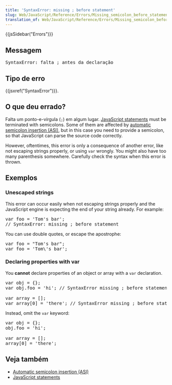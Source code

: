 ```yaml
---
title: 'SyntaxError: missing ; before statement'
slug: Web/JavaScript/Reference/Errors/Missing_semicolon_before_statement
translation_of: Web/JavaScript/Reference/Errors/Missing_semicolon_before_statement
---
```

<div>{{jsSidebar("Errors")}}</div>

<h2 id="Messagem">Messagem</h2>

<pre class="syntaxbox">SyntaxError: falta ; antes da declaração
</pre>

<h2 id="Tipo_de_erro">Tipo de erro</h2>

<p>{{jsxref("SyntaxError")}}.</p>

<h2 id="O_que_deu_errado">O que deu errado?</h2>

<p>Falta um ponto-e-vírgula (<code>;</code>) em algum lugar. <a href="/en-US/docs/Web/JavaScript/Reference/Statements">JavaScript statements</a> must be terminated with semicolons. Some of them are affected by <a href="/en-US/docs/Web/JavaScript/Reference/Lexical_grammar#Automatic_semicolon_insertion">automatic semicolon insertion (ASI)</a>, but in this case you need to provide a semicolon, so that JavaScript can parse the source code correctly.</p>

<p>However, oftentimes, this error is only a consequence of another error, like not escaping strings properly, or using <code>var</code> wrongly. You might also have too many parenthesis somewhere. Carefully check the syntax when this error is thrown.</p>

<h2 id="Exemplos">Exemplos</h2>

<h3 id="Unescaped_strings">Unescaped strings</h3>

<p>This error can occur easily when not escaping strings properly and the JavaScript engine is expecting the end of your string already. For example:</p>

<pre class="brush: js example-bad">var foo = 'Tom's bar';
// SyntaxError: missing ; before statement</pre>

<p>You can use double quotes, or escape the apostrophe:</p>

<pre class="brush: js example-good">var foo = "Tom's bar";
var foo = 'Tom\'s bar';
</pre>

<h3 id="Declaring_properties_with_var">Declaring properties with var</h3>

<p>You <strong>cannot</strong> declare properties of an object or array with a <code>var</code> declaration.</p>

<pre class="brush: js example-bad">var obj = {};
var obj.foo = 'hi'; // SyntaxError missing ; before statement

var array = [];
var array[0] = 'there'; // SyntaxError missing ; before statement
</pre>

<p>Instead, omit the <code>var</code> keyword:</p>

<pre class="brush: js example-good">var obj = {};
obj.foo = 'hi';

var array = [];
array[0] = 'there';
</pre>

<h2 id="Veja_também">Veja também</h2>

<ul>
 <li><a href="/en-US/docs/Web/JavaScript/Reference/Lexical_grammar#Automatic_semicolon_insertion">Automatic semicolon insertion (ASI)</a></li>
 <li><a href="/en-US/docs/Web/JavaScript/Reference/Statements">JavaScript statements</a></li>
</ul>
